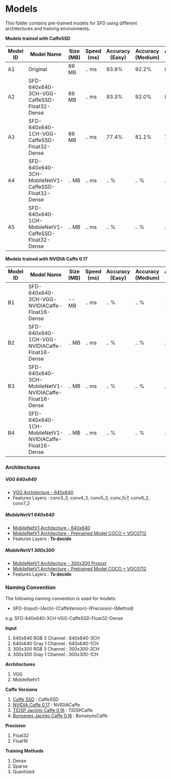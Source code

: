 # Models
This folder contains pre-trained models for SFD using different architectures and training environments.

__Models trained with CaffeSSD__

| Model ID    | Model Name    | Size (MB)   | Speed (ms)  | Accuracy (Easy) | Accuracy (Medium) | Accuracy (Hard) | Download URL |
| ------------- | ------------- |-------------|-------------| --------------| ----------------| --------------| --------------|
| A1 | Original                                        | 86 MB | .. ms | 93.9%| 92.2%| 83.4%| [link](https://drive.google.com/file/d/1CboBIsjcDQ-FC1rMES6IjTl6sYQDoD6u/view) |
| A2 | SFD-640x640-3CH-VGG-CaffeSSD-Float32-Dense      | 86 MB | .. ms | 93.3%| 92.0%| 82.3%| [link](https://drive.google.com/drive/u/0/folders/1WbTmDlUst-90lB8NC_KtcE11v49wW7W2) |
| A3 | SFD-640x640-1CH-VGG-CaffeSSD-Float32-Dense      | 86 MB | .. ms | 77.4% | 81.1% | 70.5% | [link](https://drive.google.com/open?id=1fudH6TU29F0oOVlIE2trulzCdhmJqJUh) |
| A4 | SFD-640x640-3CH-MobileNetV1-CaffeSSD-Float32-Dense      | .. MB | .. ms | .. % | .. % | .. % | .. |
| A5 | SFD-640x640-1CH-MobileNetV1-CaffeSSD-Float32-Dense      | .. MB | .. ms | .. % | .. % | .. % | .. |

__Models trained with NVIDIA Caffe 0.17__

| Model ID    | Model Name    | Size (MB)   | Speed (ms)  | Accuracy (Easy) | Accuracy (Medium) | Accuracy (Hard) | Download URL |
| ------------- | ------------- |-------------|-------------| --------------| ----------------| --------------| --------------|
| B1 | SFD-640x640-3CH-VGG-NVIDIACaffe-Float16-Dense      | -- MB | .. ms | .. % | .. % | .. % | .. |
| B2 | SFD-640x640-1CH-VGG-NVIDIACaffe-Float16-Dense      | .. MB | .. ms | .. % | .. % | .. % | .. |
| B3 | SFD-640x640-3CH-MobileNetV1-NVIDIACaffe-Float16-Dense      | .. MB | .. ms | .. % | .. % | .. % | .. |
| B4 | SFD-640x640-1CH-MobileNetV1-NVIDIACaffe-Float16-Dense      | .. MB | .. ms | .. % | .. % | .. % | .. |

### Architectures

##### VGG 640x640
- [VGG Architecture - 640x640](https://github.com/oylz/SFD/blob/master/model/deploy.prototxt)
- Features Layers : conv3_3, conv4_3, conv5_3, conv_fc7, conv6_2, conv7_2

##### MobileNetV1 640x640
- [MobileNetV1 Architecture - 640x640]()
- [MobileNetV1 Architecture - Pretrained Model COCO + VOC0712](https://drive.google.com/open?id=0B3gersZ2cHIxVFI1Rjd5aDgwOG8)
- Features Layers : __To decide__

##### MobileNetV1 300x300
- [MobileNetV1 Architecture - 300x300 Protoxt](https://github.com/chuanqi305/MobileNet-SSD/blob/master/MobileNetSSD_deploy.prototxt)
- [MobileNetV1 Architecture - Pretrained Model COCO + VOC0712](https://drive.google.com/open?id=0B3gersZ2cHIxVFI1Rjd5aDgwOG8)
- Features Layers : __To decide__

### Naming Convention
The following naming convention is used for models:

+ SFD-{Input}-{Arch}-{CaffeVersion}-{Precision}-{Method}

e.g. SFD-640x640-3CH-VGG-CaffeSSD-Float32-Dense

__Input__
1. 640x640 RGB 3 Channel : 640x640-3CH
2. 640x640 Gray 1 Channel : 640x640-1CH
3. 300x300 RGB 3 Channel : 300x300-3CH
4. 300x300 Gray 1 Channel : 300x300-1CH

__Architectures__
1. VGG
2. MobileNetV1

__Caffe Versions__
1. [Caffe SSD](https://github.com/weiliu89/caffe/tree/ssd) : CaffeSSD
2. [NVIDIA Caffe 0.17](https://github.com/NVIDIA/caffe) : NVIDIACaffe
3. [TIDSP Jacinto Caffe 0.16](https://github.com/tidsp/caffe-jacinto) : TIDSPCaffe
4. [Bonseyes Jacinto Caffe 0.16](https://github.com/bonseyes/caffe-jacinto) : BonseyesCaffe

__Precision__
1. Float32
2. Float16

__Training Methods__
1. Dense
2. Sparse
3. Quantized




